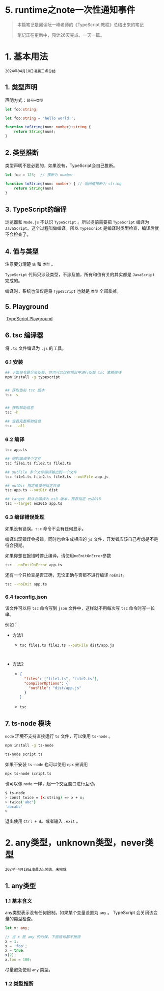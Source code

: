 # 5. runtime之note一次性通知事件


> 本篇笔记是阅读阮一峰老师的《TypeScript 教程》总结出来的笔记
> 
> 笔记正在更新中，预计26天完成，一天一篇。

# 1. 基本用法

`2024年04月18日凌晨三点总结`

## 1. 类型声明

声明方式：`冒号+类型`

```typescript
let foo:string;

let foo:string = 'hello world!';

function toString(num: number):string {
    return String(num);
}
```

## 2. 类型推断

类型声明不是必要的，如果没有，TypeScript会自己推断。

```typescript
let foo = 123;  // 推断为 number

function toString(num: number) { // 返回值推断为 string
    return String(num)
}
```

## 3. TypeScript的编译

浏览器和 `Node.js` 不认识 `TypeScript` 。所以提前需要把 `TypeScript` 编译为 `JavaScript`。这个过程叫做编译。所以 `TypeScript` 是编译时类型检查，编译后就不会检查了。

## 4. 值与类型

注意要分清楚 `值` 和 `类型` 。

`TypeScript` 代码只涉及类型，不涉及值，所有和值有关的其实都是 `JavaScript` 完成的。

编译时，系统也仅仅是将 `TypeScript` 也就是 `类型` 全部拿掉。

## 5. Playground

 [TypeScript Playground](http://www.typescriptlang.org/play/)

## 6. tsc 编译器

将 `.ts` 文件编译为 `.js` 的工具。

### 6.1 安装

```bash
## 下面命令是全局安装，你也可以仅在项目中进行安装 tsc 依赖模块
npm install -g typescript


## 获取当前 tsc 版本
tsc -v


## 获取帮助信息
tsc -h

## 查看完整帮助信息
tsc --all

```

### 6.2 编译

```bash
tsc app.ts

## 同时编译多个文件
tsc file1.ts file2.ts file3.ts

## outFile 多个文件编译输出到一个文件
tsc file1.ts file2.ts file3.ts --outFile app.js

## outDir 指定编译到指定目录
tsc app.ts --outDir dist

## target 默认会编译为 es3 版本，推荐指定 es2015
tsc --target es2015 app.ts
```

### 6.3 编译错误处理

如果没有错误，`tsc` 命令不会有任何显示。

编译出现错误会报错，同时也会生成相应的 `js` 文件，开发者应该自己考虑是不是符合预期。

如果你想在报错时停止编译，请使用`noEmitOnError`参数

```bash
tsc --noEmitOnError app.ts
```

还有一个只检查是否正确，无论正确与否都不进行编译 `noEmit`。

```bash
tsc --noEmit app.ts
```

### 6.4 tsconfig.json

该文件可以将 `tsc` 命令写到 `json` 文件中，这样就不用每次写 `tsc` 命令时写一长串。

例如：

- 方法1
  
  - ```bash
    tsc file1.ts file2.ts --outFile dist/app.js
    
    
    
    ```

    ```
    
    ```



- 方法2 
  
  - ```json
    {
      "files": ["file1.ts", "file2.ts"],
      "compilerOptions": {
        "outFile": "dist/app.js"
      }
    }
    ```
  
  - ```bash
    tsc
    ```
    
    

## 7. ts-node 模块

`node` 环境不支持直接运行 `ts` 文件，可以使用 `ts-node` 。

```bash
npm install -g ts-node

ts-node script.ts
```

如果不安装 `ts-node` 也可以使用 `npx` 来调用

```bash
npx ts-node script.ts
```

也可以像 `node` 一样，起一个交互窗口进行互动。

```bash
$ ts-node
> const twice = (x:string) => x + x;
> twice('abc')
'abcabc'
> 
```

退出使用 `Ctrl + d`。或者输入 `.exit` 。



# 2. any类型，unknown类型，never类型

`2024年4月18日凌晨3点总结，未完成`

## 1. any类型

### 1.1 基本含义

any类型表示没有任何限制。如果某个变量设置为 `any` 。 TypeScript 会关闭该变量的类型检查。

```typescript
let x: any;

// 当 x 是 any 的时候，下面语句都不报错
x = 1;
x = 'foo';
x = true;
x(2);
x.foo = 100;
```

尽量避免使用 `any` 类型。

### 1.2 类型推断


